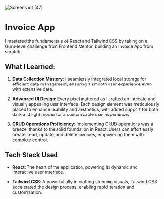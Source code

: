 ![Screenshot (47)](https://github.com/VibhourSharma/Invoice-app/assets/110191186/b74a188f-0e3e-4597-b893-2db55c15c122)

# Invoice App
I mastered the fundamentals of React and Tailwind CSS by taking on a Guru-level challenge from Frontend Mentor, building an Invoice App from scratch.

## What I Learned:

1. **Data Collection Mastery**: I seamlessly integrated local storage for efficient data management, ensuring a smooth user experience even with extensive data.

2. **Advanced UI Design:** Every pixel mattered as I crafted an intricate and visually appealing user interface. Each design element was meticulously placed to enhance usability and aesthetics, with added support for both dark and light modes for a customizable user experience.

3. **CRUD Operations Proficiency**: Implementing CRUD operations was a breeze, thanks to the solid foundation in React. Users can effortlessly create, read, update, and delete invoices, empowering them with complete control.

## Tech Stack Used

- **React**: The heart of the application, powering its dynamic and interactive user interface.
  
- **Tailwind CSS**: A powerful ally in crafting stunning visuals, Tailwind CSS accelerated the design process, enabling rapid iteration and customization.
